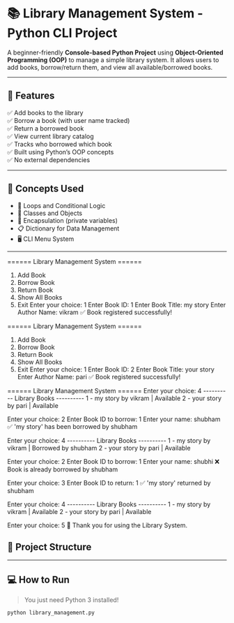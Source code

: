 # 📚 Library Management System - Python CLI Project

A beginner-friendly **Console-based Python Project** using **Object-Oriented Programming (OOP)** to manage a simple library system. It allows users to add books, borrow/return them, and view all available/borrowed books.

---

## 🚀 Features

✅ Add books to the library  
✅ Borrow a book (with user name tracked)  
✅ Return a borrowed book  
✅ View current library catalog  
✅ Tracks who borrowed which book  
✅ Built using Python’s OOP concepts  
✅ No external dependencies  

---

## 🧠 Concepts Used

- 🔁 Loops and Conditional Logic
- 🧱 Classes and Objects
- 🔐 Encapsulation (private variables)
- 📋 Dictionary for Data Management
- 🖥️ CLI Menu System

---
====== Library Management System ======
1. Add Book
2. Borrow Book
3. Return Book
4. Show All Books
5. Exit
Enter your choice: 1
Enter Book ID: 1
Enter Book Title: my story
Enter Author Name: vikram
✅ Book registered successfully!

====== Library Management System ======
1. Add Book
2. Borrow Book
3. Return Book
4. Show All Books
5. Exit
Enter your choice: 1
Enter Book ID: 2
Enter Book Title: your story 
Enter Author Name: pari
✅ Book registered successfully!

====== Library Management System ======
Enter your choice: 4
---------- Library Books ----------
1 - my story by vikram | Available
2 - your story  by pari | Available

Enter your choice: 2
Enter Book ID to borrow: 1
Enter your name: shubham
✅ 'my story' has been borrowed by shubham

Enter your choice: 4
---------- Library Books ----------
1 - my story by vikram | Borrowed by shubham
2 - your story  by pari | Available

Enter your choice: 2
Enter Book ID to borrow: 1
Enter your name: shubhi
❌ Book is already borrowed by shubham

Enter your choice: 3
Enter Book ID to return: 1
✅ 'my story' returned by shubham

Enter your choice: 4
---------- Library Books ----------
1 - my story by vikram | Available
2 - your story  by pari | Available

Enter your choice: 5
👋 Thank you for using the Library System.

## 📂 Project Structure


---

## 💻 How to Run

> You just need Python 3 installed!

```bash
python library_management.py

